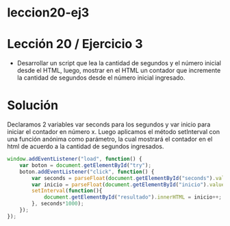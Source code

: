 # leccion20-ej3
# Lección 20 / Ejercicio 3
- Desarrollar un script que lea la cantidad de segundos y el número inicial desde el HTML, luego, mostrar en el HTML 
un contador que incremente la cantidad de segundos desde el número inicial ingresado. 

# Solución
Declaramos 2 variables var seconds para los segundos y var inicio para iniciar el contador en número x. Luego aplicamos el 
método setInterval con una función anónima como parámetro, la cual mostrará el contador en el html de acuerdo a la cantidad
de segundos ingresados.

``` Javascript
window.addEventListener("load", function() {
	var boton = document.getElementById("try");
	boton.addEventListener("click", function() {
		var seconds = parseFloat(document.getElementById("seconds").value);
		var inicio = parseFloat(document.getElementById("inicio").value);
		setInterval(function(){
			document.getElementById("resultado").innerHTML = inicio++;
		}, seconds*1000);
	});
});
```
